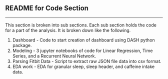 ## README for Code Section
---

This section is broken into sub sections.  Each sub section holds the code for a part of the analysis.  It is broken down like the following.
1. Dashboard - Code to start creation of dashboard using DASH python package.
2. Modeling - 3 jupyter notebooks of code for Linear Regression, Time Series, and a Recurrent Neural Network.
3. Parsing Fitbit Data - Script to extract raw JSON file data into csv format.
4. EDA work - EDA for granular sleep, sleep header, and caffeine intake data. 
